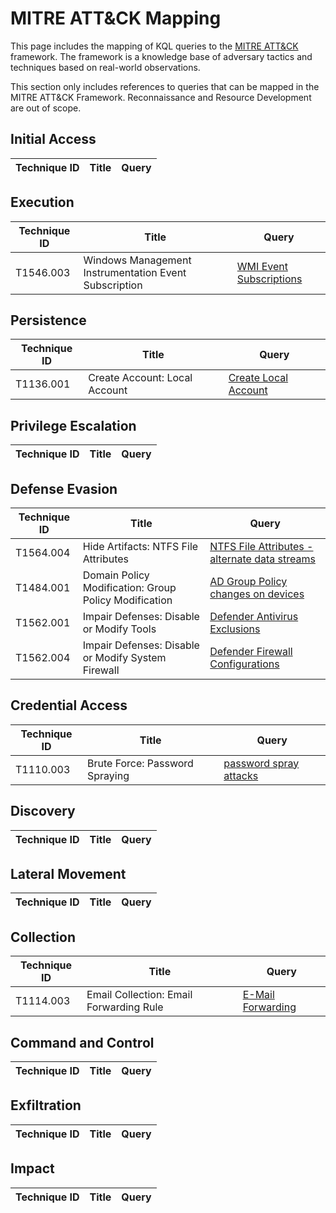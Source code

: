 # MITRE ATT&CK Mapping

This page includes the mapping of KQL queries to the [MITRE ATT&CK](https://attack.mitre.org/) framework. The framework is a knowledge base of adversary tactics and techniques based on real-world observations.

This section only includes references to queries that can be mapped in the MITRE ATT&CK Framework. Reconnaissance and Resource Development are out of scope.

## Initial Access

| Technique ID | Title    | Query    |
| ---  | --- | --- |

## Execution

| Technique ID | Title    | Query    |
| ---  | --- | --- |
| T1546.003 | Windows Management Instrumentation Event Subscription |[WMI Event Subscriptions](../Defender%20For%20Endpoint/MDE-WMIEventSubscription.md) |

## Persistence

| Technique ID | Title    | Query    |
| ---  | --- | --- |
| T1136.001 |  Create Account: Local Account | [Create Local Account](../Defender%20For%20Endpoint/MDE-LocalAccountCreated.md)  |

## Privilege Escalation

| Technique ID | Title    | Query    |
| ---  | --- | --- |

## Defense Evasion

| Technique ID | Title    | Query    |
| ---  | --- | --- |
| T1564.004 | Hide Artifacts: NTFS File Attributes | [NTFS File Attributes - alternate data streams](../Defender%20For%20Endpoint/MDE-NTFS%20File%20Attributes%20-%20alternate%20data%20streams.md) |
| T1484.001 | Domain Policy Modification: Group Policy Modification | [AD Group Policy changes on devices](../Defender%20For%20Endpoint/MDE-GroupPolicyModificationEvents.md) |
| T1562.001 | Impair Defenses: Disable or Modify Tools | [Defender Antivirus Exclusions](../Defender%20For%20Endpoint/MDE-DefenderAntivirusExclusions.md) |
| T1562.004 | Impair Defenses:  Disable or Modify System Firewall | [Defender Firewall Configurations](../Defender%20For%20Endpoint/DefenderFirewall//MDE-FirewallConfiguration.md) |

## Credential Access

| Technique ID | Title    | Query    |
| ---  | --- | --- |
| T1110.003 | Brute Force: Password Spraying | [password spray attacks](/Defender%20365/MD365-PasswordSprayAttacks.md) |

## Discovery

| Technique ID | Title    | Query    |
| ---  | --- | --- |

## Lateral Movement

| Technique ID | Title    | Query    |
| ---  | --- | --- |

## Collection

| Technique ID | Title    | Query    |
| ---  | --- | --- |
| T1114.003 | Email Collection: Email Forwarding Rule | [E-Mail Forwarding](../Defender%20For%20Office%20365/MDO-InboxForwarding.md) |

## Command and Control

| Technique ID | Title    | Query    |
| ---  | --- | --- |

## Exfiltration

| Technique ID | Title    | Query    |
| ---  | --- | --- |

## Impact

| Technique ID | Title    | Query    |
| ---  | --- | --- |
